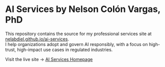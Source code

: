 # AI Services by Nelson Colón Vargas, PhD

This repository contains the source for my professional services site at [nelabdiel.github.io/ai-services](https://nelabdiel.github.io/ai-services).  
I help organizations adopt and govern AI responsibly, with a focus on high-trust, high-impact use cases in regulated industries.

Visit the live site → [AI Services Homepage](https://nelabdiel.github.io/ai-services)
